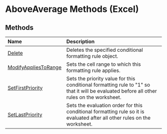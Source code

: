 
# AboveAverage Methods (Excel)


## Methods



|**Name**|**Description**|
|:-----|:-----|
| [Delete](822c4311-1d77-2d38-d756-a47e436d6992.md)|Deletes the specified conditional formatting rule object.|
| [ModifyAppliesToRange](b0bb1278-2a31-321b-1458-d62c30073610.md)|Sets the cell range to which this formatting rule applies.|
| [SetFirstPriority](4f9b02ff-232b-3dcb-239b-6ba7897366d0.md)|Sets the priority value for this conditional formatting rule to "1" so that it will be evaluated before all other rules on the worksheet.|
| [SetLastPriority](e28605d2-338b-4efb-e7f0-f250bca85050.md)|Sets the evaluation order for this conditional formatting rule so it is evaluated after all other rules on the worksheet.|
